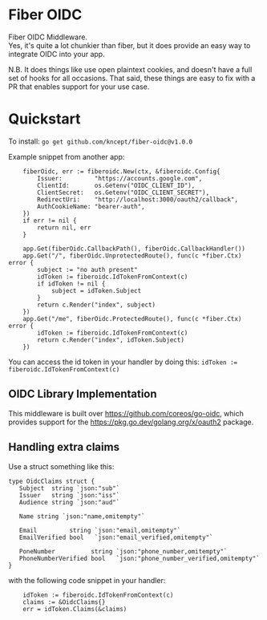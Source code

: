 # Fiber OIDC

Fiber OIDC Middleware.<br>
Yes, it's quite a lot chunkier than fiber, but it does provide an easy way to integrate OIDC into your app.<br>

N.B. It does things like use open plaintext cookies, and doesn't have a full set of hooks for all occasions.
That said, these things are easy to fix with a PR that enables support for your use case.

# Quickstart

To install:
`go get github.com/kncept/fiber-oidc@v1.0.0`

Example snippet from another app:
```
	fiberOidc, err := fiberoidc.New(ctx, &fiberoidc.Config{
		Issuer:         "https://accounts.google.com",
		ClientId:       os.Getenv("OIDC_CLIENT_ID"),
		ClientSecret:   os.Getenv("OIDC_CLIENT_SECRET"),
		RedirectUri:    "http://localhost:3000/oauth2/callback",
		AuthCookieName: "bearer-auth",
	})
	if err != nil {
		return nil, err
	}

	app.Get(fiberOidc.CallbackPath(), fiberOidc.CallbackHandler())
	app.Get("/", fiberOidc.UnprotectedRoute(), func(c *fiber.Ctx) error {
		subject := "no auth present"
		idToken := fiberoidc.IdTokenFromContext(c)
		if idToken != nil {
			subject = idToken.Subject
		}
		return c.Render("index", subject)
	})
	app.Get("/me", fiberOidc.ProtectedRoute(), func(c *fiber.Ctx) error {
		idToken := fiberoidc.IdTokenFromContext(c)
		return c.Render("index", idToken.Subject)
	})
```

You can access the id token in your handler by doing this: `idToken := fiberoidc.IdTokenFromContext(c)`

## OIDC Library Implementation

This middleware is built over https://github.com/coreos/go-oidc, which provides support for the https://pkg.go.dev/golang.org/x/oauth2 package.

 ## Handling extra claims
 Use a struct something like this:
 ```
 type OidcClaims struct {
	Subject  string `json:"sub"`
	Issuer   string `json:"iss"`
	Audience string `json:"aud"`

	Name string `json:"name,omitempty"`

	Email         string `json:"email,omitempty"`
	EmailVerified bool   `json:"email_verified,omitempty"`

	PoneNumber          string `json:"phone_number,omitempty"`
	PhoneNumberVerified bool   `json:"phone_number_verified,omitempty"`
}
```
with the following code snippet in your handler:
```
	idToken := fiberoidc.IdTokenFromContext(c)
    claims := &OidcClaims{}
    err = idToken.Claims(&claims)
```
